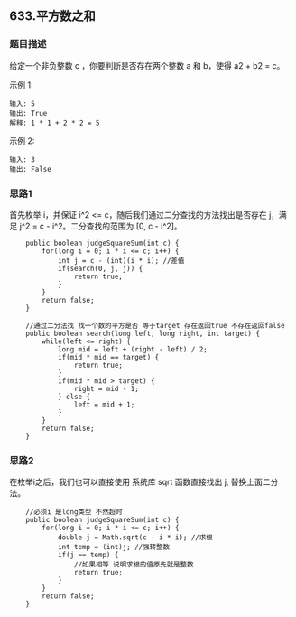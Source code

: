 ## 633.平方数之和

### 题目描述
给定一个非负整数 c ，你要判断是否存在两个整数 a 和 b，使得 a2 + b2 = c。

示例 1:
```
输入: 5
输出: True
解释: 1 * 1 + 2 * 2 = 5
```

示例 2:
```
输入: 3
输出: False
```

### 思路1
首先枚举 i，并保证 i^2 <= c，随后我们通过二分查找的方法找出是否存在 j，满足 j^2 = c - i^2。二分查找的范围为 [0, c - i^2]。
```
    public boolean judgeSquareSum(int c) {
        for(long i = 0; i * i <= c; i++) {
            int j = c - (int)(i * i); //差值
            if(search(0, j, j)) {
                return true;
            }
        }
        return false;
    }

    //通过二分法找 找一个数的平方是否 等于target 存在返回true 不存在返回false
    public boolean search(long left, long right, int target) {
        while(left <= right) {
            long mid = left + (right - left) / 2;
            if(mid * mid == target) {
                return true;
            }
            if(mid * mid > target) {
                right = mid - 1;
            } else {
                left = mid + 1;
            }
        }
        return false;
    }
```

### 思路2
在枚举i之后，我们也可以直接使用 系统库 sqrt 函数直接找出 j, 替换上面二分法。
```   
    //必须i 是long类型 不然超时
    public boolean judgeSquareSum(int c) {
        for(long i = 0; i * i <= c; i++) {
            double j = Math.sqrt(c - i * i); //求根
            int temp = (int)j; //强转整数
            if(j == temp) {
                //如果相等 说明求根的值原先就是整数
                return true;
            }
        }
        return false;
    }
```